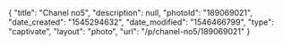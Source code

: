 {
    "title": "Chanel no5",
    "description": null,
    "photoId": "189069021",
    "date_created": "1545294632",
    "date_modified": "1546466799",
    "type": "captivate",
    "layout": "photo",
    "url": "\/p\/chanel-no5\/189069021"
}